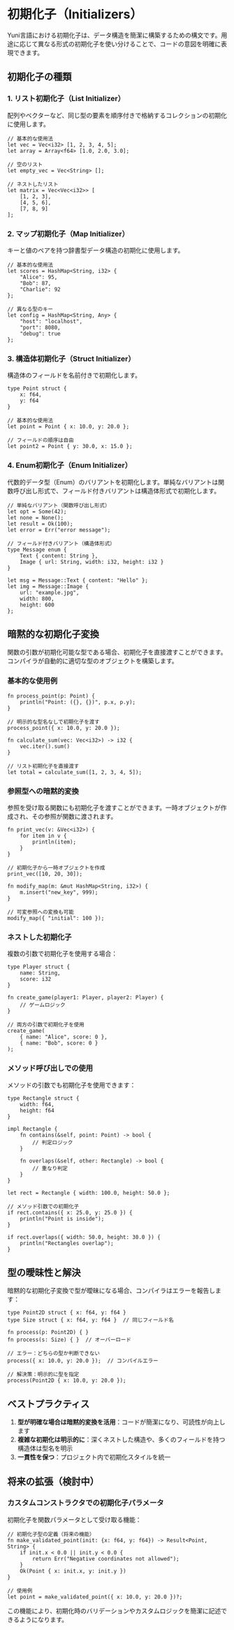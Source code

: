 # 初期化子（Initializers）

Yuni言語における初期化子は、データ構造を簡潔に構築するための構文です。用途に応じて異なる形式の初期化子を使い分けることで、コードの意図を明確に表現できます。

## 初期化子の種類

### 1. リスト初期化子（List Initializer）

配列やベクターなど、同じ型の要素を順序付きで格納するコレクションの初期化に使用します。

```yuni
// 基本的な使用法
let vec = Vec<i32> [1, 2, 3, 4, 5];
let array = Array<f64> [1.0, 2.0, 3.0];

// 空のリスト
let empty_vec = Vec<String> [];

// ネストしたリスト
let matrix = Vec<Vec<i32>> [
    [1, 2, 3],
    [4, 5, 6],
    [7, 8, 9]
];
```

### 2. マップ初期化子（Map Initializer）

キーと値のペアを持つ辞書型データ構造の初期化に使用します。

```yuni
// 基本的な使用法
let scores = HashMap<String, i32> {
    "Alice": 95,
    "Bob": 87,
    "Charlie": 92
};

// 異なる型のキー
let config = HashMap<String, Any> {
    "host": "localhost",
    "port": 8080,
    "debug": true
};
```

### 3. 構造体初期化子（Struct Initializer）

構造体のフィールドを名前付きで初期化します。

```yuni
type Point struct {
    x: f64,
    y: f64
}

// 基本的な使用法
let point = Point { x: 10.0, y: 20.0 };

// フィールドの順序は自由
let point2 = Point { y: 30.0, x: 15.0 };
```

### 4. Enum初期化子（Enum Initializer）

代数的データ型（Enum）のバリアントを初期化します。単純なバリアントは関数呼び出し形式で、フィールド付きバリアントは構造体形式で初期化します。

```yuni
// 単純なバリアント（関数呼び出し形式）
let opt = Some(42);
let none = None();
let result = Ok(100);
let error = Err("error message");

// フィールド付きバリアント（構造体形式）
type Message enum {
    Text { content: String },
    Image { url: String, width: i32, height: i32 }
}

let msg = Message::Text { content: "Hello" };
let img = Message::Image { 
    url: "example.jpg", 
    width: 800, 
    height: 600 
};
```

## 暗黙的な初期化子変換

関数の引数が初期化可能な型である場合、初期化子を直接渡すことができます。コンパイラが自動的に適切な型のオブジェクトを構築します。

### 基本的な使用例

```yuni
fn process_point(p: Point) {
    println("Point: ({}, {})", p.x, p.y);
}

// 明示的な型名なしで初期化子を渡す
process_point({ x: 10.0, y: 20.0 });

fn calculate_sum(vec: Vec<i32>) -> i32 {
    vec.iter().sum()
}

// リスト初期化子を直接渡す
let total = calculate_sum([1, 2, 3, 4, 5]);
```

### 参照型への暗黙的変換

参照を受け取る関数にも初期化子を渡すことができます。一時オブジェクトが作成され、その参照が関数に渡されます。

```yuni
fn print_vec(v: &Vec<i32>) {
    for item in v {
        println(item);
    }
}

// 初期化子から一時オブジェクトを作成
print_vec([10, 20, 30]);

fn modify_map(m: &mut HashMap<String, i32>) {
    m.insert("new_key", 999);
}

// 可変参照への変換も可能
modify_map({ "initial": 100 });
```

### ネストした初期化子

複数の引数で初期化子を使用する場合：

```yuni
type Player struct {
    name: String,
    score: i32
}

fn create_game(player1: Player, player2: Player) {
    // ゲームロジック
}

// 両方の引数で初期化子を使用
create_game(
    { name: "Alice", score: 0 },
    { name: "Bob", score: 0 }
);
```

### メソッド呼び出しでの使用

メソッドの引数でも初期化子を使用できます：

```yuni
type Rectangle struct {
    width: f64,
    height: f64
}

impl Rectangle {
    fn contains(&self, point: Point) -> bool {
        // 判定ロジック
    }
    
    fn overlaps(&self, other: Rectangle) -> bool {
        // 重なり判定
    }
}

let rect = Rectangle { width: 100.0, height: 50.0 };

// メソッド引数での初期化子
if rect.contains({ x: 25.0, y: 25.0 }) {
    println("Point is inside");
}

if rect.overlaps({ width: 50.0, height: 30.0 }) {
    println("Rectangles overlap");
}
```

## 型の曖昧性と解決

暗黙的な初期化子変換で型が曖昧になる場合、コンパイラはエラーを報告します：

```yuni
type Point2D struct { x: f64, y: f64 }
type Size struct { x: f64, y: f64 }  // 同じフィールド名

fn process(p: Point2D) { }
fn process(s: Size) { }  // オーバーロード

// エラー：どちらの型か判断できない
process({ x: 10.0, y: 20.0 });  // コンパイルエラー

// 解決策：明示的に型を指定
process(Point2D { x: 10.0, y: 20.0 });
```

## ベストプラクティス

1. **型が明確な場合は暗黙的変換を活用**：コードが簡潔になり、可読性が向上します
2. **複雑な初期化は明示的に**：深くネストした構造や、多くのフィールドを持つ構造体は型名を明示
3. **一貫性を保つ**：プロジェクト内で初期化スタイルを統一

## 将来の拡張（検討中）

### カスタムコンストラクタでの初期化子パラメータ

初期化子を関数パラメータとして受け取る機能：

```yuni
// 初期化子型の定義（将来の機能）
fn make_validated_point(init: {x: f64, y: f64}) -> Result<Point, String> {
    if init.x < 0.0 || init.y < 0.0 {
        return Err("Negative coordinates not allowed");
    }
    Ok(Point { x: init.x, y: init.y })
}

// 使用例
let point = make_validated_point({ x: 10.0, y: 20.0 })?;
```

この機能により、初期化時のバリデーションやカスタムロジックを簡潔に記述できるようになります。